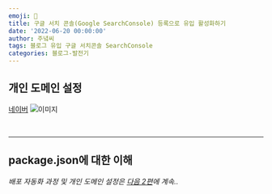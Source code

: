 ```yaml
---
emoji: 🔮
title: 구글 서치 콘솔(Google SearchConsole) 등록으로 유입 활성화하기
date: '2022-06-20 00:00:00'
author: 주녘씨
tags: 블로그 유입 구글 서치콘솔 SearchConsole
categories: 블로그-발전기
---
```


## **개인 도메인 설정**

[네이버](https://www.naver.com/)
![이미지](something.png)

<br/>

---


## **package.json에 대한 이해**



*배포 자동화 과정 및 개인 도메인 설정은 [다음 2편]()에 계속..*


```toc

```